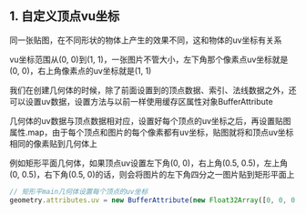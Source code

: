 ## 1. 自定义顶点vu坐标

同一张贴图，在不同形状的物体上产生的效果不同，这和物体的uv坐标有关系

vu坐标范围从(0, 0)到(1, 1)，一张图片不管大小，左下角那个像素点uv坐标就是(0, 0)，右上角像素点的uv坐标就是(1, 1)

我们在创建几何体的时候，除了前面设置到的顶点数据、索引、法线数据之外，还可以设置uv数据，设置方法与以前一样使用缓存区属性对象BufferAttribute



几何体的uv数据与顶点数据相对应，设置好每个顶点的uv坐标之后，再设置贴图属性.map，由于每个顶点和图片的每个像素都有uv坐标，贴图就将和顶点uv坐标相同的像素贴到几何体上

例如矩形平面几何体，如果顶点uv设置左下角(0, 0)，右上角(0.5, 0.5)，左上角(0, 0.5)，右下角(0.5, 0)的话，则会将图片的左下角四分之一图片贴到矩形平面上

```js
// 矩形平main几何体设置每个顶点的uv坐标
geometry.attributes.uv = new BufferAttribute(new Float32Array([0, 0, 0.5, 0.5, 0, 0.5, 0.5, 0]));
```

